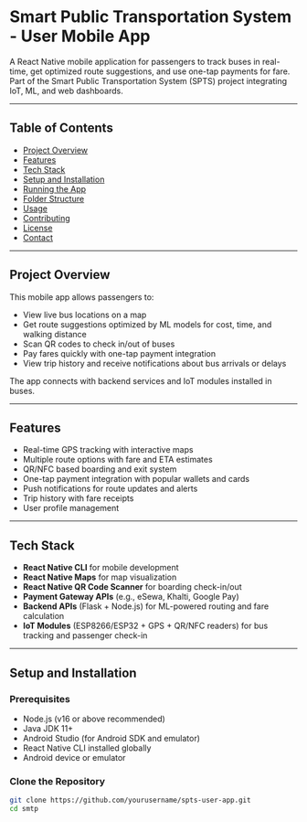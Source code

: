 # Smart Public Transportation System - User Mobile App

A React Native mobile application for passengers to track buses in real-time, get optimized route suggestions, and use one-tap payments for fare. Part of the Smart Public Transportation System (SPTS) project integrating IoT, ML, and web dashboards.

---

## Table of Contents

- [Project Overview](#project-overview)  
- [Features](#features)  
- [Tech Stack](#tech-stack)  
- [Setup and Installation](#setup-and-installation)  
- [Running the App](#running-the-app)  
- [Folder Structure](#folder-structure)  
- [Usage](#usage)  
- [Contributing](#contributing)  
- [License](#license)  
- [Contact](#contact)

---

## Project Overview

This mobile app allows passengers to:  
- View live bus locations on a map  
- Get route suggestions optimized by ML models for cost, time, and walking distance  
- Scan QR codes to check in/out of buses  
- Pay fares quickly with one-tap payment integration  
- View trip history and receive notifications about bus arrivals or delays

The app connects with backend services and IoT modules installed in buses.

---

## Features

- Real-time GPS tracking with interactive maps  
- Multiple route options with fare and ETA estimates  
- QR/NFC based boarding and exit system  
- One-tap payment integration with popular wallets and cards  
- Push notifications for route updates and alerts  
- Trip history with fare receipts  
- User profile management  

---

## Tech Stack

- **React Native CLI** for mobile development  
- **React Native Maps** for map visualization  
- **React Native QR Code Scanner** for boarding check-in/out  
- **Payment Gateway APIs** (e.g., eSewa, Khalti, Google Pay)  
- **Backend APIs** (Flask + Node.js) for ML-powered routing and fare calculation  
- **IoT Modules** (ESP8266/ESP32 + GPS + QR/NFC readers) for bus tracking and passenger check-in  

---

## Setup and Installation

### Prerequisites

- Node.js (v16 or above recommended)  
- Java JDK 11+  
- Android Studio (for Android SDK and emulator)  
- React Native CLI installed globally  
- Android device or emulator

### Clone the Repository

```bash
git clone https://github.com/yourusername/spts-user-app.git
cd smtp
